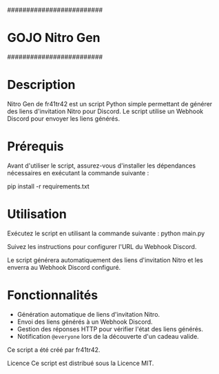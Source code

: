 #########################
# GOJO Nitro Gen #
######################### 

# Description

Nitro Gen de fr41tr42 est un script Python simple permettant de générer des liens d'invitation Nitro pour Discord. Le script utilise un Webhook Discord pour envoyer les liens générés.

# Prérequis

Avant d'utiliser le script, assurez-vous d'installer les dépendances nécessaires en exécutant la commande suivante :

pip install -r requirements.txt

# Utilisation
Exécutez le script en utilisant la commande suivante :
python main.py

Suivez les instructions pour configurer l'URL du Webhook Discord.

Le script générera automatiquement des liens d'invitation Nitro et les enverra au Webhook Discord configuré.

# Fonctionnalités
- Génération automatique de liens d'invitation Nitro.
- Envoi des liens générés à un Webhook Discord.
- Gestion des réponses HTTP pour vérifier l'état des liens générés.
- Notification `@everyone` lors de la découverte d'un cadeau valide.

Ce script a été créé par fr41tr42.

Licence
Ce script est distribué sous la Licence MIT.